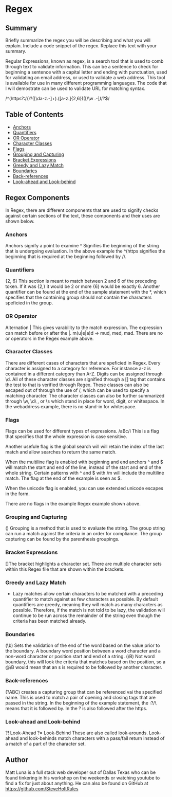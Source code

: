 # Regex

## Summary

Briefly summarize the regex you will be describing and what you will explain. Include a code snippet of the regex. Replace this text with your summary.

Regular Expressions, known as regex, is a search tool that is used to comb through text to validate information. This can be a sentence to check for beginning a sentence with a capital letter and ending with punctuation, used for validating an email address, or used to validate a web address. This tool is available for use in many different programming languages. The code that I will demostrate can be used to validate URL for matching syntax.

/^(https?:\/\/)?([\da-z\.-]+)\.([a-z\.]{2,6})([\/\w \.-]*)*\/?$/

## Table of Contents

- [Anchors](#anchors)
- [Quantifiers](#quantifiers)
- [OR Operator](#or-operator)
- [Character Classes](#character-classes)
- [Flags](#flags)
- [Grouping and Capturing](#grouping-and-capturing)
- [Bracket Expressions](#bracket-expressions)
- [Greedy and Lazy Match](#greedy-and-lazy-match)
- [Boundaries](#boundaries)
- [Back-references](#back-references)
- [Look-ahead and Look-behind](#look-ahead-and-look-behind)

## Regex Components
In Regex, there are different components that are used to signify checks against certain sections of the text, these components and their uses are shown below. 

### Anchors
Anchors signify a point to examine
^ Signifies the beginning of the string that is undergoing evaluation. In the above example the ^(https signifies the beginning that is required at the beginning followed by //.

### Quantifiers
{2, 6} This section is meant to match between 2 and 6 of the preceding token. If it was {2,} it would be 2 or more {6} would be exactly 6.
Another quantifier can be found at the end of the sample statement with the *, which specifies that the containing group should not contain the characters speficied in the group. 

### OR Operator
Alternation |
This gives varability to the match expression. The expression can match before or after the |.
m(u|e|a)d -> mud, med, mad. There are no or operators in the Regex example above.

### Character Classes
There are different cases of characters that are speficied in Regex. Every character is assigned to a category for reference. For instance a-z is contained in a different category than A-Z. Digits can be assigned through \d. All of these character classes are signified through a [] tag that contains the test to that is verified through Regex. These classes can also be escaped out of through the use of /, which can be used to specify a matching character. The character classes can also be further summarized through \w, \d\ , or \s which stand in place for word, digit, or whitespace. In the webaddress example, there is no stand-in for whitespace. 

### Flags
Flags can be used for different types of expressions. /aBc/i This is a flag that specifies that the whole expression is case sensitive. 

Another usefule flag is the global search will will retain the index of the last match and allow searches to return the same match.

When the multiline flag is enabled with beginning and end anchors ^ and \$ will match the start and end of the line, instead of the start and end of the whole string. Certain patterns with ^ and \$ with /m will include the multiline match. The flag at the end of the example is seen as $. 

When the unicode flag is enabled, you can use extended unicode escapes in the form.

There are no flags in the example Regex example shown above. 

### Grouping and Capturing
() Grouping is a method that is used to evaluate the string. The group string can run a match against the criteria in an order for compliance. The group capturing can be found by the parenthesis groupings. 

### Bracket Expressions
[]The bracket highlights a character set. There are multiple character sets within this Regex file that are shown within the brackets. 

### Greedy and Lazy Match
+ Lazy matches allow certain characters to be matched with a preceding quantifier to match against as few characters as possible. By default quantifiers are greedy, meaning they will match as many characters as possible. Therefore, if the match is not told to be lazy, the validation will continue to be run across the remainder of the string even though the criteria has been matched already.

### Boundaries
(\b) Sets the validation of the end of the word based on the value prior to the boundary. A boundary word position between a word character and a non-word character or position start and end of a string. (\B) Not word boundary, this will look the criteria that matches based on the position, so a @\B would mean that an s is required to be followed by another character. 

### Back-references
(?<name>ABC) creates a capturing group that can be referenced vai the specified name. This is used to match a pair of opening and closing tags that are passed in the string. In the beginning of the example statement, the :?/\ means that it is followed by. In the ? is also followed after the https. 

### Look-ahead and Look-behind
 ?! Look-Ahead ?= Look-Behind These are also called look-arounds. Look-ahead and look-behinds match characters with a pass/fail return instead of a match of a part of the character set. 

## Author

Matt Luna is a full stack web developer out of Dallas Texas who can be found tinkering in his workshop on the weekends or watching youtube to find a fix for just about anything. He can also be found on GitHub at https://github.com/SteveHoltRules
